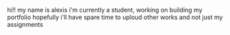 hi!! my name is alexis
i'm currently a student, working on building my portfolio
hopefully i'll have spare time to uploud other works and not just my assignments 
